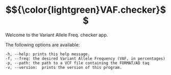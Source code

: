 # $${\color{lightgreen}VAF.checker}$$

Welcome to the Variant Allele Freq. checker app.

The following options are available:

	-h, --help:	prints this help message.
	-f, --freq:	the desired Variant Allele Frequency (VAF, in percentages)
	-p, --path:	the path to a VCF file containing the FORMAT/AD taq
	-v, --version:	prints the version of this program.
